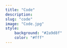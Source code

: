 ```yaml
---
title: "Code"
description: 
slug: "code"
image: "Code.jpg"
style:
    background: "#2a9d8f"
    color: "#fff"
---
```

